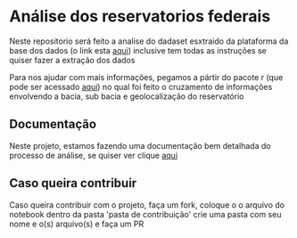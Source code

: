 # Análise dos reservatorios federais

Neste repositorio será feito a analise do dadaset esxtraido da plataforma da base dos dados (o link esta [aqui](https://basedosdados.org/dataset/fc7e9d13-714d-42c1-8986-bd2a3108e208?table=31415e13-ba3d-4fe0-ba27-0242ee076f7f)) inclusive tem todas as instruções se quiser fazer a extração dos dados

Para nos ajudar com mais informações, pegamos a pártir do pacote r (que pode ser acessado [aqui](https://github.com/brunomioto/reservatoriosBR)) no qual foi feito o cruzamento de informações envolvendo a bacia, sub bacia e geolocalização do reservatório

## Documentação

Neste projeto, estamos fazendo uma documentação bem detalhada do processo de análise, se quiser ver clique [aqui](https://flint-texture-e2f.notion.site/An-lise-de-recursos-h-dricos-6d430a9618054bc1b8cd6f213cad6e3c)

## Caso queira contribuir

Caso queira contribuir com o projeto, faça um fork, coloque o o arquivo do notebook dentro da pasta 'pasta de contribuição' crie uma pasta com seu nome e o(s) arquivo(s) e faça um PR
